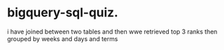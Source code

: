 # bigquery-sql-quiz.


i have joined between two tables and then wwe retrieved top 3 ranks then grouped by weeks and days and terms
